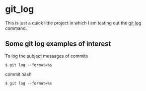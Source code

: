 # git_log

This is just a quick little project in which I am testing out the [git log](https://git-scm.com/docs/git-log) command.

## Some git log examples of interest

To log the subject messages of commits

```
$ git log --format=%s
```

commit hash

```
$ git log --format=%s
```